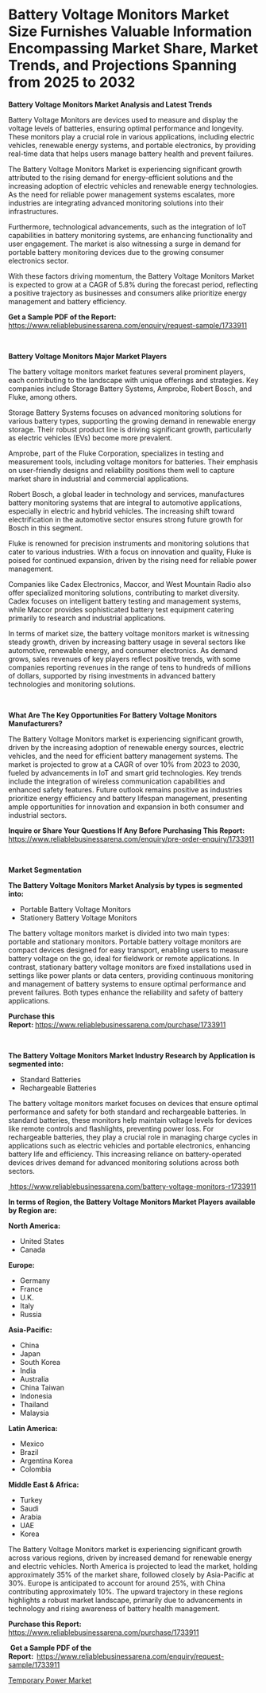 <p><h1>Battery Voltage Monitors Market Size Furnishes Valuable Information Encompassing Market Share, Market Trends, and Projections Spanning from 2025 to 2032</h1></p><p><strong>Battery Voltage Monitors Market Analysis and Latest Trends</strong></p>
<p><p>Battery Voltage Monitors are devices used to measure and display the voltage levels of batteries, ensuring optimal performance and longevity. These monitors play a crucial role in various applications, including electric vehicles, renewable energy systems, and portable electronics, by providing real-time data that helps users manage battery health and prevent failures. </p><p>The Battery Voltage Monitors Market is experiencing significant growth attributed to the rising demand for energy-efficient solutions and the increasing adoption of electric vehicles and renewable energy technologies. As the need for reliable power management systems escalates, more industries are integrating advanced monitoring solutions into their infrastructures. </p><p>Furthermore, technological advancements, such as the integration of IoT capabilities in battery monitoring systems, are enhancing functionality and user engagement. The market is also witnessing a surge in demand for portable battery monitoring devices due to the growing consumer electronics sector. </p><p>With these factors driving momentum, the Battery Voltage Monitors Market is expected to grow at a CAGR of 5.8% during the forecast period, reflecting a positive trajectory as businesses and consumers alike prioritize energy management and battery efficiency.</p></p>
<p><strong>Get a Sample PDF of the Report:&nbsp;</strong> <a href="https://www.reliablebusinessarena.com/enquiry/request-sample/1733911?utm_campaign=2458&utm_medium=2&utm_source=Github&utm_content=ia&utm_term=13022025&utm_id=battery-voltage-monitors">https://www.reliablebusinessarena.com/enquiry/request-sample/1733911</a></p>
<p>&nbsp;</p>
<p><strong>Battery Voltage Monitors Major Market Players</strong></p>
<p><p>The battery voltage monitors market features several prominent players, each contributing to the landscape with unique offerings and strategies. Key companies include Storage Battery Systems, Amprobe, Robert Bosch, and Fluke, among others.</p><p>Storage Battery Systems focuses on advanced monitoring solutions for various battery types, supporting the growing demand in renewable energy storage. Their robust product line is driving significant growth, particularly as electric vehicles (EVs) become more prevalent.</p><p>Amprobe, part of the Fluke Corporation, specializes in testing and measurement tools, including voltage monitors for batteries. Their emphasis on user-friendly designs and reliability positions them well to capture market share in industrial and commercial applications.</p><p>Robert Bosch, a global leader in technology and services, manufactures battery monitoring systems that are integral to automotive applications, especially in electric and hybrid vehicles. The increasing shift toward electrification in the automotive sector ensures strong future growth for Bosch in this segment.</p><p>Fluke is renowned for precision instruments and monitoring solutions that cater to various industries. With a focus on innovation and quality, Fluke is poised for continued expansion, driven by the rising need for reliable power management.</p><p>Companies like Cadex Electronics, Maccor, and West Mountain Radio also offer specialized monitoring solutions, contributing to market diversity. Cadex focuses on intelligent battery testing and management systems, while Maccor provides sophisticated battery test equipment catering primarily to research and industrial applications.</p><p>In terms of market size, the battery voltage monitors market is witnessing steady growth, driven by increasing battery usage in several sectors like automotive, renewable energy, and consumer electronics. As demand grows, sales revenues of key players reflect positive trends, with some companies reporting revenues in the range of tens to hundreds of millions of dollars, supported by rising investments in advanced battery technologies and monitoring solutions.</p></p>
<p>&nbsp;</p>
<p><strong>What Are The Key Opportunities For Battery Voltage Monitors Manufacturers?</strong></p>
<p><p>The Battery Voltage Monitors market is experiencing significant growth, driven by the increasing adoption of renewable energy sources, electric vehicles, and the need for efficient battery management systems. The market is projected to grow at a CAGR of over 10% from 2023 to 2030, fueled by advancements in IoT and smart grid technologies. Key trends include the integration of wireless communication capabilities and enhanced safety features. Future outlook remains positive as industries prioritize energy efficiency and battery lifespan management, presenting ample opportunities for innovation and expansion in both consumer and industrial sectors.</p></p>
<p><strong>Inquire or Share Your Questions If Any Before Purchasing This Report:</strong> <a href="https://www.reliablebusinessarena.com/enquiry/pre-order-enquiry/1733911?utm_campaign=2458&utm_medium=2&utm_source=Github&utm_content=ia&utm_term=13022025&utm_id=battery-voltage-monitors">https://www.reliablebusinessarena.com/enquiry/pre-order-enquiry/1733911</a></p>
<p>&nbsp;</p>
<p><strong>Market Segmentation</strong></p>
<p><strong>The Battery Voltage Monitors Market Analysis by types is segmented into:</strong></p>
<p><ul><li>Portable Battery Voltage Monitors</li><li>Stationery Battery Voltage Monitors</li></ul></p>
<p><p>The battery voltage monitors market is divided into two main types: portable and stationary monitors. Portable battery voltage monitors are compact devices designed for easy transport, enabling users to measure battery voltage on the go, ideal for fieldwork or remote applications. In contrast, stationary battery voltage monitors are fixed installations used in settings like power plants or data centers, providing continuous monitoring and management of battery systems to ensure optimal performance and prevent failures. Both types enhance the reliability and safety of battery applications.</p></p>
<p><strong>Purchase this Report:&nbsp;</strong><a href="https://www.reliablebusinessarena.com/purchase/1733911?utm_campaign=2458&utm_medium=2&utm_source=Github&utm_content=ia&utm_term=13022025&utm_id=battery-voltage-monitors">https://www.reliablebusinessarena.com/purchase/1733911</a></p>
<p>&nbsp;</p>
<p><strong>The Battery Voltage Monitors Market Industry Research by Application is segmented into:</strong></p>
<p><ul><li>Standard Batteries</li><li>Rechargeable Batteries</li></ul></p>
<p><p>The battery voltage monitors market focuses on devices that ensure optimal performance and safety for both standard and rechargeable batteries. In standard batteries, these monitors help maintain voltage levels for devices like remote controls and flashlights, preventing power loss. For rechargeable batteries, they play a crucial role in managing charge cycles in applications such as electric vehicles and portable electronics, enhancing battery life and efficiency. This increasing reliance on battery-operated devices drives demand for advanced monitoring solutions across both sectors.</p></p>
<p><a href="https://www.reliablebusinessarena.com/battery-voltage-monitors-r1733911?utm_campaign=2458&utm_medium=2&utm_source=Github&utm_content=ia&utm_term=13022025&utm_id=battery-voltage-monitors">&nbsp;https://www.reliablebusinessarena.com/battery-voltage-monitors-r1733911</a></p>
<p><strong>In terms of Region, the Battery Voltage Monitors Market Players available by Region are:</strong></p>
<p>
    <p> <strong> North America: </strong>
        <ul>
            <li>United States</li>
            <li>Canada</li>
        </ul>
        </p> 
    <p> <strong> Europe: </strong>
        <ul>
            <li>Germany</li>
            <li>France</li>
            <li>U.K.</li>
            <li>Italy</li>
            <li>Russia</li>
        </ul>
        </p> 
    <p> <strong> Asia-Pacific: </strong>
        <ul>
            <li>China</li>
            <li>Japan</li>
            <li>South Korea</li>
            <li>India</li>
            <li>Australia</li>
            <li>China Taiwan</li>
            <li>Indonesia</li>
            <li>Thailand</li>
            <li>Malaysia</li>
        </ul>
        </p> 
    <p> <strong> Latin America: </strong>
        <ul>
            <li>Mexico</li>
            <li>Brazil</li>
            <li>Argentina Korea</li>
            <li>Colombia</li>
        </ul>
        </p> 
    <p> <strong> Middle East & Africa: </strong>
        <ul>
            <li>Turkey</li>
            <li>Saudi</li>
            <li>Arabia</li>
            <li>UAE</li>
            <li>Korea</li>
        </ul>
    </p>
    </p>
<p><p>The Battery Voltage Monitors market is experiencing significant growth across various regions, driven by increased demand for renewable energy and electric vehicles. North America is projected to lead the market, holding approximately 35% of the market share, followed closely by Asia-Pacific at 30%. Europe is anticipated to account for around 25%, with China contributing approximately 10%. The upward trajectory in these regions highlights a robust market landscape, primarily due to advancements in technology and rising awareness of battery health management.</p></p>
<p><strong>Purchase this Report: </strong><a href="https://www.reliablebusinessarena.com/purchase/1733911?utm_campaign=2458&utm_medium=2&utm_source=Github&utm_content=ia&utm_term=13022025&utm_id=battery-voltage-monitors">https://www.reliablebusinessarena.com/purchase/1733911</a></p>
<p>&nbsp;<strong>Get a Sample PDF of the Report:&nbsp;&nbsp;</strong><a href="https://www.reliablebusinessarena.com/enquiry/request-sample/1733911?utm_campaign=2458&utm_medium=2&utm_source=Github&utm_content=ia&utm_term=13022025&utm_id=battery-voltage-monitors">https://www.reliablebusinessarena.com/enquiry/request-sample/1733911</a></p>
<p><strong></strong></p>
<p><p><a href="https://github.com/nabadeneme/Market-Research-Report-List-1/blob/main/temporary-power-market.md?utm_campaign=2458&utm_medium=2&utm_source=Github&utm_content=ia&utm_term=13022025&utm_id=battery-voltage-monitors">Temporary Power Market</a></p></p>